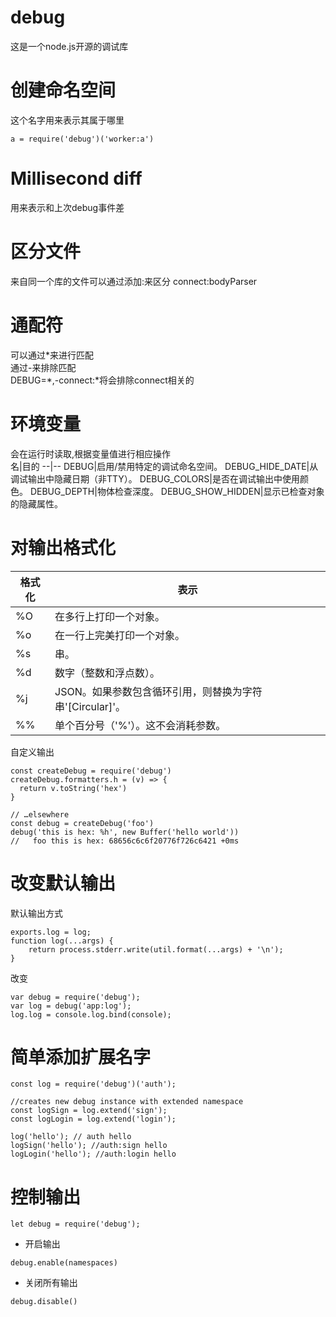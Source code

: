 # debug
这是一个node.js开源的调试库

# 创建命名空间
这个名字用来表示其属于哪里
```
a = require('debug')('worker:a')
```

# Millisecond diff
用来表示和上次debug事件差

# 区分文件
来自同一个库的文件可以通过添加:来区分 
connect:bodyParser  

# 通配符
可以通过\*来进行匹配  
通过-来排除匹配  
DEBUG=*,-connect:*将会排除connect相关的

# 环境变量
会在运行时读取,根据变量值进行相应操作  
名|目的
--|--
DEBUG|启用/禁用特定的调试命名空间。
DEBUG_HIDE_DATE|从调试输出中隐藏日期（非TTY）。
DEBUG_COLORS|是否在调试输出中使用颜色。
DEBUG_DEPTH|物体检查深度。
DEBUG_SHOW_HIDDEN|显示已检查对象的隐藏属性。

# 对输出格式化
格式化|表示
--|--
%O	|在多行上打印一个对象。
%o	|在一行上完美打印一个对象。
%s	|串。
%d	|数字（整数和浮点数）。
%j	|JSON。如果参数包含循环引用，则替换为字符串'[Circular]'。
%%	|单个百分号（'%'）。这不会消耗参数。

自定义输出
```
const createDebug = require('debug')
createDebug.formatters.h = (v) => {
  return v.toString('hex')
}

// …elsewhere
const debug = createDebug('foo')
debug('this is hex: %h', new Buffer('hello world'))
//   foo this is hex: 68656c6c6f20776f726c6421 +0ms
```

# 改变默认输出
默认输出方式
```
exports.log = log;
function log(...args) {
	return process.stderr.write(util.format(...args) + '\n');
}
```
改变
```
var debug = require('debug');
var log = debug('app:log');
log.log = console.log.bind(console);
```

# 简单添加扩展名字
```
const log = require('debug')('auth');

//creates new debug instance with extended namespace
const logSign = log.extend('sign');
const logLogin = log.extend('login');

log('hello'); // auth hello
logSign('hello'); //auth:sign hello
logLogin('hello'); //auth:login hello
```

# 控制输出
```
let debug = require('debug');
```
- 开启输出  
```
debug.enable(namespaces)
```
- 关闭所有输出  
```
debug.disable()
```